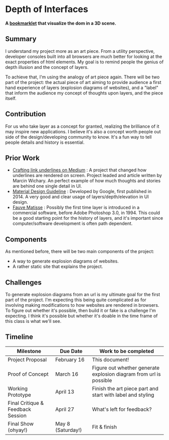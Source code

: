 # Depth of Interfaces
**A [bookmarklet](https://d-e-r-e-k.github.io/Computational-and-Studio-Practice/) that visualize the dom in a 3D scene.**
## Summary
I understand my project more as an art piece. From a utility perspective, developer consoles built into all browsers are much better for looking at the exact properties of html elements. My goal is to remind people the genius of depth illusion and the concept of layers.

To achieve that, I'm using the analogy of art piece again. There will be two part of the project: the actual piece of art aiming to provide audience a first hand experience of layers (explosion diagrams of websites), and a "label" that inform the audience my concept of thoughts upon layers, and the piece itself.
## Contribution
For us who take layer as a concept for granted, realizing the brilliance of it may inspire new applications. I believe it's also a concept worth people out side of the design/developing community to know. It's a fun way to tell people details and history is essential.
## Prior Work
- [Crafting link underlines on Medium](https://medium.design/crafting-link-underlines-on-medium-7c03a9274f9) : A project that changed how underlines are rendered on screen. Project leaded and article written by Marcin Wichary. An perfect example of how much thoughts and stories are behind one single detail in UI.
- [Material Design Guideline](https://material.io/design/environment/elevation.html) : Developed by Google, first published in 2014. A very good and clear usage of layers/depth/elevation in UI design.
- [Fauve Matisse](https://web.archive.org/web/20170201140928/http://pages.swcp.com/rtoads/vivisect/software/matisse.html) : Possibly the first time layer is introduced in a commercial software, before Adobe Photoshop 3.0, in 1994. This could be a good starting point for the history of layers, and it's important since computer/software development is often path dependent.
## Components
As mentioned before, there will be two main components of the project:
- A way to generate explosion diagrams of websites.
- A rather static site that explains the project.

## Challenges
To generate explosion diagrams from an url is my ultimate goal for the first part of the project. I'm expecting this being quite complicated as for involving making modifications to how websites are rendered in browsers. To figure out whether it's possible, then build it or fake is a challenge I'm expecting. I think it's possible but whether it's doable in the time frame of this class is what we'll see.
## Timeline
| Milestone | Due Date | Work to be completed |
| ---  | --- | --- |
| Project Proposal | February 16 | This document! |
| Proof of Concept | March 16 | Figure out whether generate explosion diagram from url is possible |
| Working Prototype | April 13 | Finish the art piece part and start with label and styling |
| Final Critique & Feedback Session | April 27 | What's left for feedback?|
| Final Show (ohyay!) | May 8 (Saturday!) | Fit & finish |